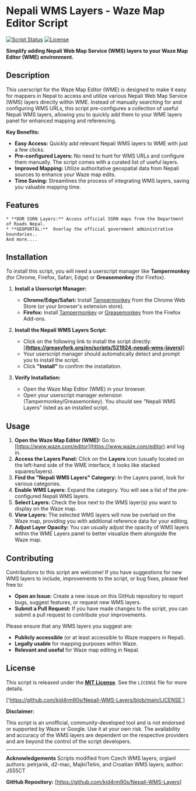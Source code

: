 # Nepali WMS Layers - Waze Map Editor Script

[![Script Status](https://img.shields.io/badge/Status-Active-brightgreen.svg)](https://github.com/kid4rm90s/Nepali-WMS-Layers)
[![License](https://img.shields.io/badge/License-MIT-blue.svg)](LICENSE)

**Simplify adding Nepali Web Map Service (WMS) layers to your Waze Map Editor (WME) environment.**

## Description

This userscript for the Waze Map Editor (WME) is designed to make it easy for mappers in Nepal to access and utilize various Nepali Web Map Service (WMS) layers directly within WME.  Instead of manually searching for and configuring WMS URLs, this script pre-configures a collection of useful Nepali WMS layers, allowing you to quickly add them to your WME layers panel for enhanced mapping and referencing.

**Key Benefits:**

* **Easy Access:** Quickly add relevant Nepali WMS layers to WME with just a few clicks.
* **Pre-configured Layers:** No need to hunt for WMS URLs and configure them manually. The script comes with a curated list of useful layers.
* **Improved Mapping:** Utilize authoritative geospatial data from Nepali sources to enhance your Waze map edits.
* **Time Saving:** Streamlines the process of integrating WMS layers, saving you valuable mapping time.

## Features

    * **DOR SSRN Layers:** Access official SSRN maps from the Department of Roads Nepal.
    * **GEOPORTAL:**  Overlay the official government administrative boundaries..
    And more....

## Installation

To install this script, you will need a userscript manager like **Tampermonkey** (for Chrome, Firefox, Safari, Edge) or **Greasemonkey** (for Firefox).

1. **Install a Userscript Manager:**
    * **Chrome/Edge/Safari:** Install [Tampermonkey](https://www.tampermonkey.net/) from the Chrome Web Store (or your browser's extension store).
    * **Firefox:** Install [Tampermonkey](https://www.tampermonkey.net/) or [Greasemonkey](https://addons.mozilla.org/en-US/firefox/addon/greasemonkey/) from the Firefox Add-ons.

2. **Install the Nepali WMS Layers Script:**
    * Click on the following link to install the script directly: [**(https://greasyfork.org/en/scripts/521924-nepali-wms-layers)**]
    * Your userscript manager should automatically detect and prompt you to install the script.
    * Click **"Install"** to confirm the installation.

3. **Verify Installation:**
    * Open the Waze Map Editor (WME) in your browser.
    * Open your userscript manager extension (Tampermonkey/Greasemonkey). You should see "Nepali WMS Layers" listed as an installed script.

## Usage

1. **Open the Waze Map Editor (WME):** Go to [https://www.waze.com/editor](https://www.waze.com/editor) and log in.
2. **Access the Layers Panel:** Click on the **Layers** icon (usually located on the left-hand side of the WME interface, it looks like stacked squares/layers).
3. **Find the "Nepali WMS Layers" Category:** In the Layers panel, look for various categories.
4. **Enable WMS Layers:** Expand the category. You will see a list of the pre-configured Nepali WMS layers.
5. **Select Layers:** Check the box next to the WMS layer(s) you want to display on the Waze map.
6. **View Layers:** The selected WMS layers will now be overlaid on the Waze map, providing you with additional reference data for your editing.
7. **Adjust Layer Opacity:** You can usually adjust the opacity of WMS layers within the WME Layers panel to better visualize them alongside the Waze map.

## Contributing

Contributions to this script are welcome! If you have suggestions for new WMS layers to include, improvements to the script, or bug fixes, please feel free to:

* **Open an Issue:**  Create a new issue on this GitHub repository to report bugs, suggest features, or request new WMS layers.
* **Submit a Pull Request:** If you have made changes to the script, you can submit a pull request to contribute your improvements.

Please ensure that any WMS layers you suggest are:

* **Publicly accessible** (or at least accessible to Waze mappers in Nepal).
* **Legally usable** for mapping purposes within Waze.
* **Relevant and useful** for Waze map editing in Nepal.

## License

This script is released under the [**MIT License**](LICENSE).  See the `LICENSE` file for more details.

['https://github.com/kid4rm90s/Nepali-WMS-Layers/blob/main/LICENSE`]

**Disclaimer:**

This script is an unofficial, community-developed tool and is not endorsed or supported by Waze or Google. Use it at your own risk. The availability and accuracy of the WMS layers are dependent on the respective providers and are beyond the control of the script developers.

---

**Acknowledgements** 
Scripts modified from Czech WMS layers; orgianl authors: petrjanik, d2-mac, MajkiiTelini, and Croatian WMS layers; author: JS55CT

**GitHub Repository:** [https://github.com/kid4rm90s/Nepali-WMS-Layers]